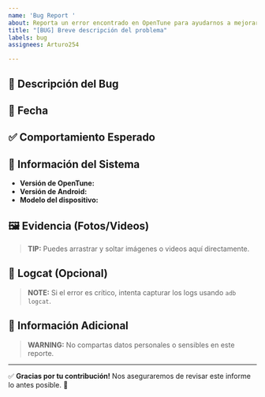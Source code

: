 ```yaml
---
name: 'Bug Report '
about: Reporta un error encontrado en OpenTune para ayudarnos a mejorarlo.
title: "[BUG] Breve descripción del problema"
labels: bug
assignees: Arturo254

---
```


## 🐛 Descripción del Bug
<!-- Explica claramente cuál es el problema. -->

## 📅 Fecha
<!-- Indica la fecha en que ocurrió el problema. -->

## ✅ Comportamiento Esperado
<!-- Describe cómo esperabas que se comportara la aplicación. -->

## 📱 Información del Sistema
- **Versión de OpenTune:** <!-- Ejemplo: 1.2.3 -->
- **Versión de Android:** <!-- Ejemplo: Android 13 -->
- **Modelo del dispositivo:** <!-- Ejemplo: Samsung Galaxy S21 -->

## 🖼️ Evidencia (Fotos/Videos)
<!-- Adjunta capturas de pantalla o enlaces a videos que muestren el problema. -->

> **TIP:** Puedes arrastrar y soltar imágenes o videos aquí directamente.

## 📝 Logcat (Opcional)
<!-- Si tienes acceso a logs, adjunta las líneas relevantes del error. -->

> **NOTE:** Si el error es crítico, intenta capturar los logs usando `adb logcat`.

## 📌 Información Adicional
<!-- Cualquier otro detalle relevante sobre el problema. -->

> **WARNING:** No compartas datos personales o sensibles en este reporte.

---
✅ **Gracias por tu contribución!** Nos aseguraremos de revisar este informe lo antes posible. 🚀
